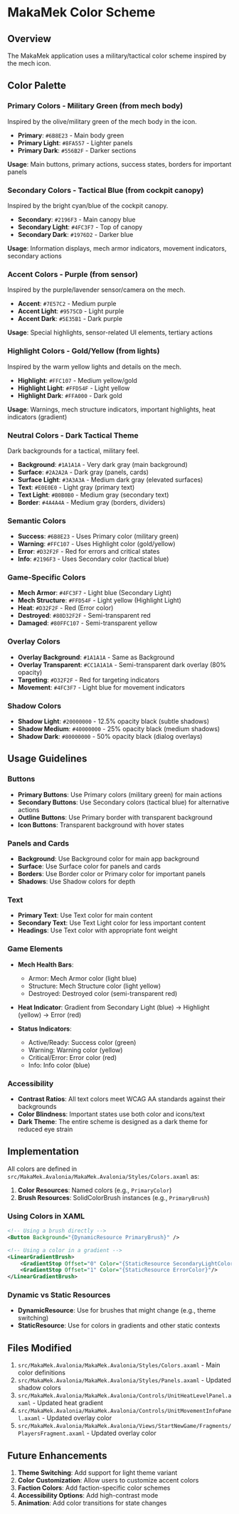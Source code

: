 ﻿# MakaMek Color Scheme

## Overview

The MakaMek application uses a military/tactical color scheme inspired by the mech icon.

## Color Palette

### Primary Colors - Military Green (from mech body)
Inspired by the olive/military green of the mech body in the icon.

- **Primary**: `#6B8E23` - Main body green
- **Primary Light**: `#8FA557` - Lighter panels
- **Primary Dark**: `#556B2F` - Darker sections

**Usage**: Main buttons, primary actions, success states, borders for important panels

### Secondary Colors - Tactical Blue (from cockpit canopy)
Inspired by the bright cyan/blue of the cockpit canopy.

- **Secondary**: `#2196F3` - Main canopy blue
- **Secondary Light**: `#4FC3F7` - Top of canopy
- **Secondary Dark**: `#1976D2` - Darker blue

**Usage**: Information displays, mech armor indicators, movement indicators, secondary actions

### Accent Colors - Purple (from sensor)
Inspired by the purple/lavender sensor/camera on the mech.

- **Accent**: `#7E57C2` - Medium purple
- **Accent Light**: `#9575CD` - Light purple
- **Accent Dark**: `#5E35B1` - Dark purple

**Usage**: Special highlights, sensor-related UI elements, tertiary actions

### Highlight Colors - Gold/Yellow (from lights)
Inspired by the warm yellow lights and details on the mech.

- **Highlight**: `#FFC107` - Medium yellow/gold
- **Highlight Light**: `#FFD54F` - Light yellow
- **Highlight Dark**: `#FFA000` - Dark gold

**Usage**: Warnings, mech structure indicators, important highlights, heat indicators (gradient)

### Neutral Colors - Dark Tactical Theme
Dark backgrounds for a tactical, military feel.

- **Background**: `#1A1A1A` - Very dark gray (main background)
- **Surface**: `#2A2A2A` - Dark gray (panels, cards)
- **Surface Light**: `#3A3A3A` - Medium dark gray (elevated surfaces)
- **Text**: `#E0E0E0` - Light gray (primary text)
- **Text Light**: `#B0B0B0` - Medium gray (secondary text)
- **Border**: `#4A4A4A` - Medium gray (borders, dividers)

### Semantic Colors

- **Success**: `#6B8E23` - Uses Primary color (military green)
- **Warning**: `#FFC107` - Uses Highlight color (gold/yellow)
- **Error**: `#D32F2F` - Red for errors and critical states
- **Info**: `#2196F3` - Uses Secondary color (tactical blue)

### Game-Specific Colors

- **Mech Armor**: `#4FC3F7` - Light blue (Secondary Light)
- **Mech Structure**: `#FFD54F` - Light yellow (Highlight Light)
- **Heat**: `#D32F2F` - Red (Error color)
- **Destroyed**: `#80D32F2F` - Semi-transparent red
- **Damaged**: `#80FFC107` - Semi-transparent yellow

### Overlay Colors

- **Overlay Background**: `#1A1A1A` - Same as Background
- **Overlay Transparent**: `#CC1A1A1A` - Semi-transparent dark overlay (80% opacity)
- **Targeting**: `#D32F2F` - Red for targeting indicators
- **Movement**: `#4FC3F7` - Light blue for movement indicators

### Shadow Colors

- **Shadow Light**: `#20000000` - 12.5% opacity black (subtle shadows)
- **Shadow Medium**: `#40000000` - 25% opacity black (medium shadows)
- **Shadow Dark**: `#80000000` - 50% opacity black (dialog overlays)

## Usage Guidelines

### Buttons

- **Primary Buttons**: Use Primary colors (military green) for main actions
- **Secondary Buttons**: Use Secondary colors (tactical blue) for alternative actions
- **Outline Buttons**: Use Primary border with transparent background
- **Icon Buttons**: Transparent background with hover states

### Panels and Cards

- **Background**: Use Background color for main app background
- **Surface**: Use Surface color for panels and cards
- **Borders**: Use Border color or Primary color for important panels
- **Shadows**: Use Shadow colors for depth

### Text

- **Primary Text**: Use Text color for main content
- **Secondary Text**: Use Text Light color for less important content
- **Headings**: Use Text color with appropriate font weight

### Game Elements

- **Mech Health Bars**: 
  - Armor: Mech Armor color (light blue)
  - Structure: Mech Structure color (light yellow)
  - Destroyed: Destroyed color (semi-transparent red)
  
- **Heat Indicator**: Gradient from Secondary Light (blue) → Highlight (yellow) → Error (red)

- **Status Indicators**:
  - Active/Ready: Success color (green)
  - Warning: Warning color (yellow)
  - Critical/Error: Error color (red)
  - Info: Info color (blue)

### Accessibility

- **Contrast Ratios**: All text colors meet WCAG AA standards against their backgrounds
- **Color Blindness**: Important states use both color and icons/text
- **Dark Theme**: The entire scheme is designed as a dark theme for reduced eye strain

## Implementation

All colors are defined in `src/MakaMek.Avalonia/MakaMek.Avalonia/Styles/Colors.axaml` as:

1. **Color Resources**: Named colors (e.g., `PrimaryColor`)
2. **Brush Resources**: SolidColorBrush instances (e.g., `PrimaryBrush`)

### Using Colors in XAML

```xml
<!-- Using a brush directly -->
<Button Background="{DynamicResource PrimaryBrush}" />

<!-- Using a color in a gradient -->
<LinearGradientBrush>
    <GradientStop Offset="0" Color="{StaticResource SecondaryLightColor}"/>
    <GradientStop Offset="1" Color="{StaticResource ErrorColor}"/>
</LinearGradientBrush>
```

### Dynamic vs Static Resources

- **DynamicResource**: Use for brushes that might change (e.g., theme switching)
- **StaticResource**: Use for colors in gradients and other static contexts

## Files Modified

1. `src/MakaMek.Avalonia/MakaMek.Avalonia/Styles/Colors.axaml` - Main color definitions
2. `src/MakaMek.Avalonia/MakaMek.Avalonia/Styles/Panels.axaml` - Updated shadow colors
3. `src/MakaMek.Avalonia/MakaMek.Avalonia/Controls/UnitHeatLevelPanel.axaml` - Updated heat gradient
4. `src/MakaMek.Avalonia/MakaMek.Avalonia/Controls/UnitMovementInfoPanel.axaml` - Updated overlay color
5. `src/MakaMek.Avalonia/MakaMek.Avalonia/Views/StartNewGame/Fragments/PlayersFragment.axaml` - Updated overlay color

## Future Enhancements

1. **Theme Switching**: Add support for light theme variant
2. **Color Customization**: Allow users to customize accent colors
3. **Faction Colors**: Add faction-specific color schemes
4. **Accessibility Options**: Add high-contrast mode
5. **Animation**: Add color transitions for state changes

